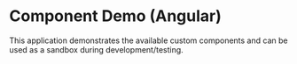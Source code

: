 # Component Demo (Angular)
This application demonstrates the available custom components and can be used as a sandbox during development/testing.

